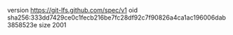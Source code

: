 version https://git-lfs.github.com/spec/v1
oid sha256:333dd7429ce0c1fecb216be7fc28df92c7f90826a4ca1ac196006dab3858523e
size 2001
